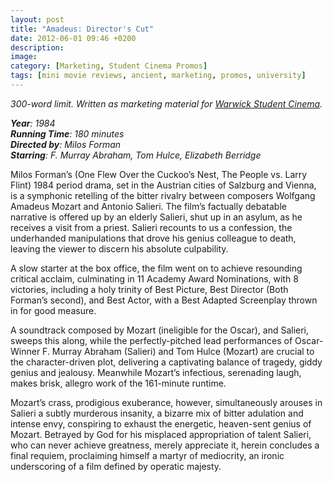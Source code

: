 ```yaml
---
layout: post
title: "Amadeus: Director's Cut"
date: 2012-06-01 09:46 +0200
description: 
image: 
category: [Marketing, Student Cinema Promos]
tags: [mini movie reviews, ancient, marketing, promos, university]
---
```

*300-word limit. Written as marketing material for <a href="https://warwick.film/filminfo?id=2852">Warwick Student Cinema</a>.*

***Year**: 1984  
**Running Time**: 180 minutes   
**Directed by**: Milos Forman  
**Starring**: F. Murray Abraham, Tom Hulce, Elizabeth Berridge*   

Milos Forman’s (One Flew Over the Cuckoo’s Nest, The People vs. Larry Flint) 1984 period drama, set in the Austrian cities of Salzburg and Vienna, is a symphonic retelling of the bitter rivalry between composers Wolfgang Amadeus Mozart and Antonio Salieri. The film’s factually debatable narrative is offered up by an elderly Salieri, shut up in an asylum, as he receives a visit from a priest. Salieri recounts to us a confession, the underhanded manipulations that drove his genius colleague to death, leaving the viewer to discern his absolute culpability.

A slow starter at the box office, the film went on to achieve resounding critical acclaim, culminating in 11 Academy Award Nominations, with 8 victories, including a holy trinity of Best Picture, Best Director (Both Forman’s second), and Best Actor, with a Best Adapted Screenplay thrown in for good measure.

A soundtrack composed by Mozart (ineligible for the Oscar), and Salieri, sweeps this along, while the perfectly-pitched lead performances of Oscar-Winner F. Murray Abraham (Salieri) and Tom Hulce (Mozart) are crucial to the character-driven plot, delivering a captivating balance of tragedy, giddy genius and jealousy. Meanwhile Mozart’s infectious, serenading laugh, makes brisk, allegro work of the 161-minute runtime.

Mozart’s crass, prodigious exuberance, however, simultaneously arouses in Salieri a subtly murderous insanity, a bizarre mix of bitter adulation and intense envy, conspiring to exhaust the energetic, heaven-sent genius of Mozart. Betrayed by God for his misplaced appropriation of talent Salieri, who can never achieve greatness, merely appreciate it, herein concludes a final requiem, proclaiming himself a martyr of mediocrity, an ironic underscoring of a film defined by operatic majesty.
